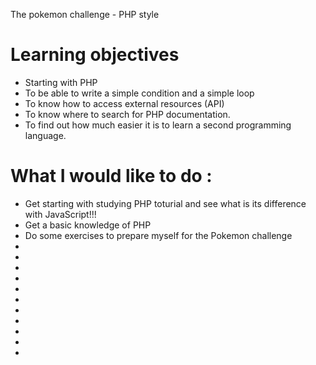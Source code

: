 The pokemon challenge - PHP style

# Learning objectives
* Starting with PHP
* To be able to write a simple condition and a simple loop
* To know how to access external resources (API)
* To know where to search for PHP documentation.
* To find out how much easier it is to learn a second programming language.

# What I would like to do :
* Get starting with studying PHP toturial and see what is its difference with JavaScript!!!
* Get a basic knowledge of PHP
* Do some exercises to prepare myself for the Pokemon challenge
* 
* 
* 
* 
* 
* 
* 
* 
* 
* 
* 


